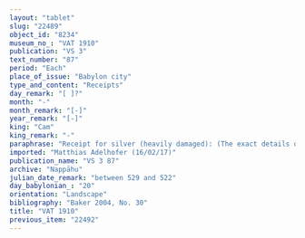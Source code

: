 ```yaml
---
layout: "tablet"
slug: "22489"
object_id: "8234"
museum_no_: "VAT 1910"
publication: "VS 3"
text_number: "87"
period: "Each"
place_of_issue: "Babylon city"
type_and_content: "Receipts"
day_remark: "[ ]?"
month: "-"
month_remark: "[-]"
year_remark: "[-]"
king: "Cam"
king_remark: "-"
paraphrase: "Receipt for silver (heavily damaged): (The exact details of the transaction are lost) <strong>A</strong> appears in connection with [x] shekels of silver. No witnesses extant, the scribe is Iqī&scaron;āya/[Nab&ucirc;]-balāssu-iqbi//[Nappāhu]. Addendum: each party has taken a copy.<br /> &nbsp;<br /> <strong>A </strong>= Gimillu/Marduk-&scaron;umu-ibni//Nappāhu<br /> &nbsp;"
imported: "Matthias Adelhofer (16/02/17)"
publication_name: "VS 3 87"
archive: "Nappāhu"
julian_date_remark: "between 529 and 522"
day_babylonian_: "20"
orientation: "Landscape"
bibliography: "Baker 2004, No. 30"
title: "VAT 1910"
previous_item: "22492"
---
```

